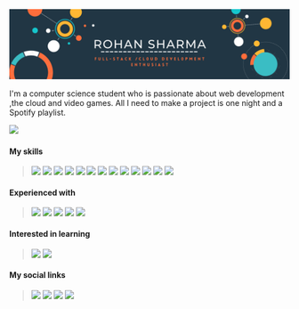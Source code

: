 <img src="https://github.com/purry03/purry03/blob/main/banner.png?raw=true" alt="banner that says Rohan Sharma , Full-Stack / Web Development Enthusiast">

I'm a computer science student who is passionate about web development ,the cloud and video games. All I need to make a project is one night and a Spotify playlist.

<a href="#"><img src="https://github-readme-stats.vercel.app/api?username=purry03&hide=contribs&count_private=true&theme=tokyonight"></a>


#### My skills

><a href="#"><img src="https://img.shields.io/badge/HTML-239120?style=for-the-badge&logo=html5&logoColor=white"></a>
<a href="#"><img src="https://img.shields.io/badge/CSS-239120?&style=for-the-badge&logo=css3&logoColor=white"></a>
<a href="#"><img src="https://img.shields.io/badge/Bootstrap-563D7C?style=for-the-badge&logo=bootstrap&logoColor=white"></a>
<a href="#"><img src="https://img.shields.io/badge/JavaScript-F7DF1E?style=for-the-badge&logo=javascript&logoColor=black"></a>
<a href="#"><img src="https://img.shields.io/badge/Node.js-43853D?style=for-the-badge&logo=node.js&logoColor=white"></a>
<a href="#"><img src="https://img.shields.io/badge/AngularJS-E23237?style=for-the-badge&logo=angularjs&logoColor=white"></a>
<a href="#"><img src="https://img.shields.io/badge/Docker-2CA5E0?style=for-the-badge&logo=docker&logoColor=white"></a>
<a href="#"><img src="https://img.shields.io/badge/Kubernetes-326CE5?style=for-the-badge&logo=kubernetes&logoColor=white"></a>
<a href="#"><img src="https://img.shields.io/badge/Express.js-404D59?style=for-the-badge"></a>
<a href="#"><img src="https://img.shields.io/badge/MongoDB-4EA94B?style=for-the-badge&logo=mongodb&logoColor=white"></a>
<a href="#"><img src="https://img.shields.io/badge/C%2B%2B-00599C?style=for-the-badge&logo=c%2B%2B&logoColor=white"></a>
<a href="#"><img src="https://img.shields.io/badge/Python-3776AB?style=for-the-badge&logo=python&logoColor=white"></a>
<a href="#"><img src="https://img.shields.io/badge/Markdown-000000?style=for-the-badge&logo=markdown&logoColor=white"></a>
#### Experienced with
><a href="#"><img src="https://img.shields.io/badge/Google_Cloud-4285F4?style=for-the-badge&logo=google-cloud&logoColor=white"></a>
<a href="#"><img src="https://img.shields.io/badge/Amazon_AWS-232F3E?style=for-the-badge&logo=amazon-aws&logoColor=white"></a>
<a href="#"><img src="https://img.shields.io/badge/Microsoft_Azure-0089D6?style=for-the-badge&logo=microsoft%20azure&logoColor=white"></a>
<a href="#"><img src="https://img.shields.io/badge/Heroku-430098?style=for-the-badge&logo=heroku&logoColor=white"></a>
<a href="#"><img src="https://img.shields.io/badge/Visual_Studio_2019-5C2D91?style=for-the-badge&logo=visual%20studio&logoColor=white"></a>
#### Interested in learning
><a href="#"><img src="https://img.shields.io/badge/Django-092E20?style=for-the-badge&logo=django&logoColor=white"></a>
<a href="#"><img src="https://img.shields.io/badge/React-20232A?style=for-the-badge&logo=react&logoColor=61DAFB"></a>
#### My social links
><a href="https://www.linkedin.com/in/rohan-sharma-5b77bb1b3/"><img src="https://img.shields.io/badge/LinkedIn-0077B5?style=for-the-badge&logo=linkedin&logoColor=white"></a>
<a href="mailto:perseus1715@gmail.com"><img src="https://img.shields.io/badge/Gmail-D14836?style=for-the-badge&logo=gmail&logoColor=white"></a>
<a href="https://github.com/purry03"><img src="https://img.shields.io/badge/GitHub-100000?style=for-the-badge&logo=github&logoColor=white"></a>
<a href="https://www.npmjs.com/~purry"><img src="https://img.shields.io/badge/NPM-CB3837?style=for-the-badge&logo=NPM&logoColor=white"></a>

